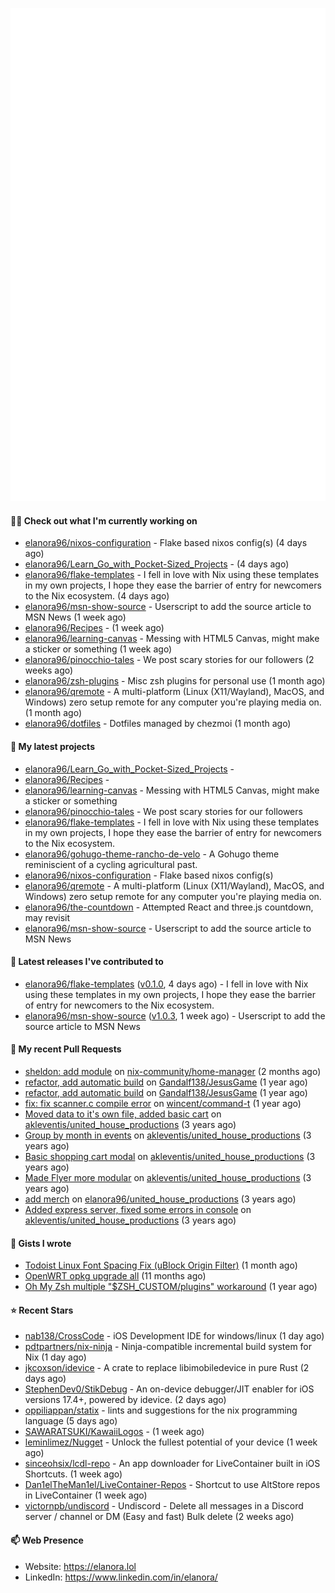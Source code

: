 <p align="center">
    <picture>
      <img alt="Metrics" src="github-metrics.svg" />
    </picture>
</p>

#### 👩‍💻 Check out what I'm currently working on

- [elanora96/nixos-configuration](https://github.com/elanora96/nixos-configuration) - Flake based nixos config(s) (4 days ago)
- [elanora96/Learn_Go_with_Pocket-Sized_Projects](https://github.com/elanora96/Learn_Go_with_Pocket-Sized_Projects) -  (4 days ago)
- [elanora96/flake-templates](https://github.com/elanora96/flake-templates) - I fell in love with Nix using these templates in my own projects, I hope they ease the barrier of entry for newcomers to the Nix ecosystem. (4 days ago)
- [elanora96/msn-show-source](https://github.com/elanora96/msn-show-source) - Userscript to add the source article to MSN News (1 week ago)
- [elanora96/Recipes](https://github.com/elanora96/Recipes) -  (1 week ago)
- [elanora96/learning-canvas](https://github.com/elanora96/learning-canvas) - Messing with HTML5 Canvas, might make a sticker or something (1 week ago)
- [elanora96/pinocchio-tales](https://github.com/elanora96/pinocchio-tales) - We post scary stories for our followers (2 weeks ago)
- [elanora96/zsh-plugins](https://github.com/elanora96/zsh-plugins) - Misc zsh plugins for personal use (1 month ago)
- [elanora96/qremote](https://github.com/elanora96/qremote) - A multi-platform (Linux (X11/Wayland), MacOS, and Windows) zero setup remote for any computer you&#39;re playing media on. (1 month ago)
- [elanora96/dotfiles](https://github.com/elanora96/dotfiles) - Dotfiles managed by chezmoi (1 month ago)

#### 🌱 My latest projects

- [elanora96/Learn_Go_with_Pocket-Sized_Projects](https://github.com/elanora96/Learn_Go_with_Pocket-Sized_Projects) - 
- [elanora96/Recipes](https://github.com/elanora96/Recipes) - 
- [elanora96/learning-canvas](https://github.com/elanora96/learning-canvas) - Messing with HTML5 Canvas, might make a sticker or something
- [elanora96/pinocchio-tales](https://github.com/elanora96/pinocchio-tales) - We post scary stories for our followers
- [elanora96/flake-templates](https://github.com/elanora96/flake-templates) - I fell in love with Nix using these templates in my own projects, I hope they ease the barrier of entry for newcomers to the Nix ecosystem.
- [elanora96/gohugo-theme-rancho-de-velo](https://github.com/elanora96/gohugo-theme-rancho-de-velo) - A Gohugo theme reminiscient of a cycling agricultural past.
- [elanora96/nixos-configuration](https://github.com/elanora96/nixos-configuration) - Flake based nixos config(s)
- [elanora96/qremote](https://github.com/elanora96/qremote) - A multi-platform (Linux (X11/Wayland), MacOS, and Windows) zero setup remote for any computer you&#39;re playing media on.
- [elanora96/the-countdown](https://github.com/elanora96/the-countdown) - Attempted React and three.js countdown, may revisit
- [elanora96/msn-show-source](https://github.com/elanora96/msn-show-source) - Userscript to add the source article to MSN News

#### 🔭 Latest releases I've contributed to

- [elanora96/flake-templates](https://github.com/elanora96/flake-templates) ([v0.1.0](https://github.com/elanora96/flake-templates/releases/tag/v0.1.0), 4 days ago) - I fell in love with Nix using these templates in my own projects, I hope they ease the barrier of entry for newcomers to the Nix ecosystem.
- [elanora96/msn-show-source](https://github.com/elanora96/msn-show-source) ([v1.0.3](https://github.com/elanora96/msn-show-source/releases/tag/v1.0.3), 1 week ago) - Userscript to add the source article to MSN News

#### 🔨 My recent Pull Requests

- [sheldon: add module](https://github.com/nix-community/home-manager/pull/7591) on [nix-community/home-manager](https://github.com/nix-community/home-manager) (2 months ago)
- [refactor, add automatic build](https://github.com/Gandalf138/JesusGame/pull/2) on [Gandalf138/JesusGame](https://github.com/Gandalf138/JesusGame) (1 year ago)
- [refactor, add automatic build](https://github.com/Gandalf138/JesusGame/pull/1) on [Gandalf138/JesusGame](https://github.com/Gandalf138/JesusGame) (1 year ago)
- [fix: fix scanner.c compile error](https://github.com/wincent/command-t/pull/423) on [wincent/command-t](https://github.com/wincent/command-t) (1 year ago)
- [Moved data to it&#39;s own file, added basic cart](https://github.com/akleventis/united_house_productions/pull/5) on [akleventis/united_house_productions](https://github.com/akleventis/united_house_productions) (3 years ago)
- [Group by month in events](https://github.com/akleventis/united_house_productions/pull/4) on [akleventis/united_house_productions](https://github.com/akleventis/united_house_productions) (3 years ago)
- [Basic shopping cart modal](https://github.com/akleventis/united_house_productions/pull/3) on [akleventis/united_house_productions](https://github.com/akleventis/united_house_productions) (3 years ago)
- [Made Flyer more modular](https://github.com/akleventis/united_house_productions/pull/2) on [akleventis/united_house_productions](https://github.com/akleventis/united_house_productions) (3 years ago)
- [add merch](https://github.com/elanora96/united_house_productions/pull/1) on [elanora96/united_house_productions](https://github.com/elanora96/united_house_productions) (3 years ago)
- [Added express server, fixed some errors in console](https://github.com/akleventis/united_house_productions/pull/1) on [akleventis/united_house_productions](https://github.com/akleventis/united_house_productions) (3 years ago)

#### 📓 Gists I wrote

- [Todoist Linux Font Spacing Fix (uBlock Origin Filter)](https://gist.github.com/5efbfed7f06b87afe32be0b1b2450dd0) (1 month ago)
- [OpenWRT opkg upgrade all](https://gist.github.com/6036dee1d40cf168f9528319a80ab4b9) (11 months ago)
- [Oh My Zsh multiple &#34;$ZSH_CUSTOM/plugins&#34; workaround](https://gist.github.com/b2424fa9f70d7549fd0590c58949f686) (1 year ago)

#### ⭐ Recent Stars

- [nab138/CrossCode](https://github.com/nab138/CrossCode) - iOS Development IDE for windows/linux (1 day ago)
- [pdtpartners/nix-ninja](https://github.com/pdtpartners/nix-ninja) - Ninja-compatible incremental build system for Nix (1 day ago)
- [jkcoxson/idevice](https://github.com/jkcoxson/idevice) - A crate to replace libimobiledevice in pure Rust (2 days ago)
- [StephenDev0/StikDebug](https://github.com/StephenDev0/StikDebug) - An on-device debugger/JIT enabler for iOS versions 17.4&#43;, powered by idevice. (2 days ago)
- [oppiliappan/statix](https://github.com/oppiliappan/statix) - lints and suggestions for the nix programming language (5 days ago)
- [SAWARATSUKI/KawaiiLogos](https://github.com/SAWARATSUKI/KawaiiLogos) -  (1 week ago)
- [leminlimez/Nugget](https://github.com/leminlimez/Nugget) - Unlock the fullest potential of your device (1 week ago)
- [sinceohsix/lcdl-repo](https://github.com/sinceohsix/lcdl-repo) - An app downloader for LiveContainer built in iOS Shortcuts. (1 week ago)
- [Dan1elTheMan1el/LiveContainer-Repos](https://github.com/Dan1elTheMan1el/LiveContainer-Repos) - Shortcut to use AltStore repos in LiveContainer (1 week ago)
- [victornpb/undiscord](https://github.com/victornpb/undiscord) - Undiscord - Delete all messages in a Discord server / channel or DM (Easy and fast) Bulk delete (2 weeks ago)

#### 📫 Web Presence

- Website: https://elanora.lol
- LinkedIn: https://www.linkedin.com/in/elanora/
